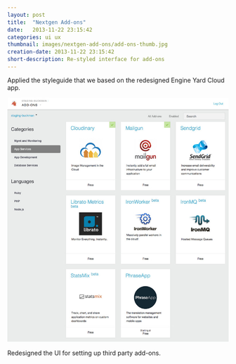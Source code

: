 ```yaml
---
layout: post
title:  "Nextgen Add-ons"
date:   2013-11-22 23:15:42
categories: ui ux
thumbnail: images/nextgen-add-ons/add-ons-thumb.jpg
creation-date: 2013-11-22 23:15:42
short-description: Re-styled interface for add-ons
---
```

Applied the styleguide that we based on the redesigned Engine Yard Cloud app.

![Nextgen UI index](/images/nextgen-add-ons/add-ons-index.jpg)

Redesigned the UI for setting up third party add-ons.

